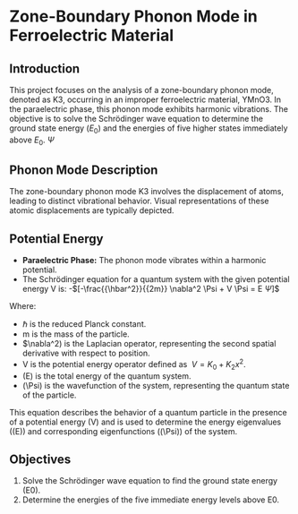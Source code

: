 # Zone-Boundary Phonon Mode in Ferroelectric Material

## Introduction
This project focuses on the analysis of a zone-boundary phonon mode, denoted as K3, occurring in an improper ferroelectric material, YMnO3. In the paraelectric phase, this phonon mode exhibits harmonic vibrations. The objective is to solve the Schrödinger wave equation to determine the ground state energy ($E_0$) and the energies of five higher states immediately above $E_0$. $\Psi$

## Phonon Mode Description
The zone-boundary phonon mode K3 involves the displacement of atoms, leading to distinct vibrational behavior. Visual representations of these atomic displacements are typically depicted.

## Potential Energy
- **Paraelectric Phase:** The phonon mode vibrates within a harmonic potential.
- The Schrödinger equation for a quantum system with the given potential energy V is:
-$\[-\frac{{\hbar^2}}{{2m}} \nabla^2 \Psi + V \Psi = E $\Psi$]$

Where:
- $\hbar$ is the reduced Planck constant.
- m is the mass of the particle.
- $\nabla^2) is the Laplacian operator, representing the second spatial derivative with respect to position.
- V is the potential energy operator defined as $\ V = K_0 + K_2x^2$.
- \(E\) is the total energy of the quantum system.
- \(\Psi\) is the wavefunction of the system, representing the quantum state of the particle.

This equation describes the behavior of a quantum particle in the presence of a potential energy \(V\) and is used to determine the energy eigenvalues (\(E\)) and corresponding eigenfunctions (\(\Psi\)) of the system.


## Objectives
1. Solve the Schrödinger wave equation to find the ground state energy (E0).
2. Determine the energies of the five immediate energy levels above E0.

